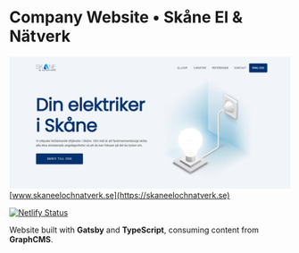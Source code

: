 # Company Website • Skåne El & Nätverk

[![](./static/banner.png)](https://skaneelochnatverk.se)
[www.skaneelochnatverk.se](https://skaneelochnatverk.se)

[![Netlify Status](https://api.netlify.com/api/v1/badges/2b111f75-1f6c-4444-9262-6a99234761a6/deploy-status)](https://app.netlify.com/sites/skaneelochnatverk/deploys)

<!-- &nbsp; [![wakatime](https://wakatime.com/badge/github/WilliamOfSweden/skaneelochnatverk.se.svg)](https://wakatime.com/badge/github/WilliamOfSweden/skaneelochnatverk.se) -->

Website built with **Gatsby** and **TypeScript**, consuming content from **GraphCMS**.
